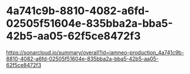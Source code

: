# 4a741c9b-8810-4082-a6fd-02505f51604e-835bba2a-bba5-42b5-aa05-62f5ce8472f3
https://sonarcloud.io/summary/overall?id=iamneo-production_4a741c9b-8810-4082-a6fd-02505f51604e-835bba2a-bba5-42b5-aa05-62f5ce8472f3

